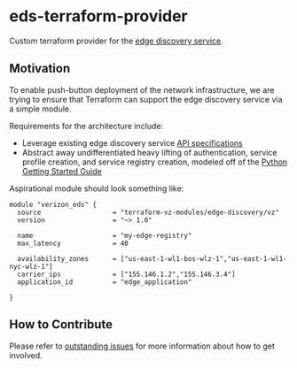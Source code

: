 # eds-terraform-provider
Custom terraform provider for the [edge discovery service](https://www.verizon.com/business/5g-edge-portal/documentation/verizon-5g-edge-discovery-service.html).

## Motivation
To enable push-button deployment of the network infrastructure, we are trying to ensure that Terraform can support the edge discovery service via a simple module.

Requirements for the architecture include:
 - Leverage existing edge discovery service [API specifications](https://www.verizon.com/business/5g-edge-portal/documentation/verizon-5g-edge-discovery-service/try-it.html)
 - Abstract away undifferentiated heavy lifting of authentication, service profile creation, and service registry creation, modeled off of the [Python Getting Started Guide](https://github.com/Verizon/5GEdgeTutorials/blob/main/edge-discovery/edsConfig.py)


Aspirational module should look something like:
```
module "verizon_eds" {
  source                  = "terraform-vz-modules/edge-discovery/vz"
  version                 = "~> 1.0"

  name                    = "my-edge-registry"
  max_latency             = 40

  availability_zones      = ["us-east-1-wl1-bos-wlz-1","us-east-1-wl1-nyc-wlz-1"]
  carrier_ips             = ["155.146.1.2","155.146.3.4"]
  application_id          = "edge_application"

}
```


## How to Contribute
Please refer to [outstanding issues](https://github.com/rhbelson/5G-Edge-Integrations/issues) for more information about how to get involved.
